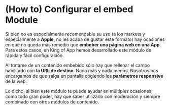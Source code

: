 # **(How to) Configurar el embed Module**

Si bien no es especialmente recomendable su uso (a los markets y especialmente a **Apple**, no les acaba de gustar este formato) hay ocasiones en que no queda más remedio que **embeber una página web en una App**. Para estos casos, en King of App hemos desarrollado este módulo de rápida y fácil configuración.

Al tratarse de un contenido embebido sólo hay que rellenar el campo habilitado con **la URL de destino**. Nada más y nada menos. Nosotros nos encargamos de que salga en pantalla cogiendo los **parámetros responsive** de la web.

Lo dicho, si bien este módulo te puede ayudar en múltiples ocasiones, como todo gran poder, hay que saber utilizarlo con moderación y siempre combinado con otros módulos de contenido.
